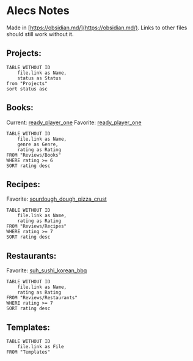 # Alecs Notes
Made in [https://obsidian.md/](https://obsidian.md/). Links to other files should still work without it.

## Projects:
```dataview
TABLE WITHOUT ID
	file.link as Name,
	status as Status
from "Projects"
sort status asc
```

## Books:
Current: [ready_player_one](Reviews/Books/ready_player_one.md)
Favorite: [ready_player_one](Reviews/Books/ready_player_one.md)
```dataview
TABLE WITHOUT ID
	file.link as Name,
	genre as Genre,
	rating as Rating
FROM "Reviews/Books"
WHERE rating >= 6
SORT rating desc
```

## Recipes:
Favorite: [sourdough_dough_pizza_crust](Reviews/Recipes/sourdough_dough_pizza_crust.md)
```dataview
TABLE WITHOUT ID
	file.link as Name,
	rating as Rating
FROM "Reviews/Recipes"
WHERE rating >= 7
SORT rating desc
```

## Restaurants:
Favorite: [suh_sushi_korean_bbq](Reviews/Restaurants/suh_sushi_korean_bbq.md)
```dataview
TABLE WITHOUT ID
	file.link as Name,
	rating as Rating
FROM "Reviews/Restaurants"
WHERE rating >= 7
SORT rating desc
```

## Templates:
```dataview
TABLE WITHOUT ID
	file.link as File
FROM "Templates"
```